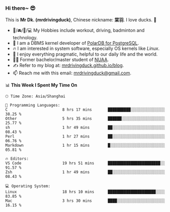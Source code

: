 ### Hi there~ 😎

This is **Mr Dk. (mrdrivingduck)**, Chinese nickname: **棠羽**. I love ducks. 🦆

- 💪/🚘/🏸/💻 My Hobbies include workout, driving, badminton and technology.
- 🍊 I am a DBMS kernel developer of [PolarDB for PostgreSQL](https://github.com/ApsaraDB/PolarDB-for-PostgreSQL).
- 🔥 I am interested in system software, especially OS kernels like *Linux*.
- 🔧 I enjoy everything pragmatic, helpful to our daily life and the world.
- 👨‍🎓 Former bachelor/master student of [NUAA](https://en.wikipedia.org/wiki/Nanjing_University_of_Aeronautics_and_Astronautics).
- ✍ Refer to my blog at: [mrdrivingduck.github.io/blog](https://mrdrivingduck.github.io/blog/).
- 📫 Reach me with this email: [mrdrivingduck@gmail.com](mailto:mrdrivingduck@gmail.com).

<!--START_SECTION:waka-->
📊 **This Week I Spent My Time On** 

```text
🕑︎ Time Zone: Asia/Shanghai

💬 Programming Languages: 
C                        8 hrs 17 mins       ██████████░░░░░░░░░░░░░░░   38.25 % 
Other                    5 hrs 35 mins       ██████░░░░░░░░░░░░░░░░░░░   25.77 % 
sh                       1 hr 49 mins        ██░░░░░░░░░░░░░░░░░░░░░░░   08.43 % 
Perl                     1 hr 27 mins        ██░░░░░░░░░░░░░░░░░░░░░░░   06.76 % 
Markdown                 1 hr 15 mins        █░░░░░░░░░░░░░░░░░░░░░░░░   05.81 % 

🔥 Editors: 
VS Code                  19 hrs 51 mins      ███████████████████████░░   91.57 % 
Zsh                      1 hr 49 mins        ██░░░░░░░░░░░░░░░░░░░░░░░   08.43 % 

💻 Operating System: 
Linux                    18 hrs 10 mins      █████████████████████░░░░   83.85 % 
Mac                      3 hrs 30 mins       ████░░░░░░░░░░░░░░░░░░░░░   16.15 % 
```


<!--END_SECTION:waka-->

<!-- ![Mr Dk.'s GitHub Stats](https://github-readme-stats.vercel.app/api?username=mrdrivingduck&count_private&show_icons=true&theme=buefy) -->

<!-- ![Most Used Languages](https://github-readme-stats.vercel.app/api/top-langs/?username=mrdrivingduck&exclude_repo=mips32-CPU,snort-tcp-socket&theme=buefy&layout=compact&langs_count=10) -->


<!--
**mrdrivingduck/mrdrivingduck** is a ✨ _special_ ✨ repository because its `README.md` (this file) appears on your GitHub profile.

Here are some ideas to get you started:

- 🔭 I’m currently working on ...
- 🌱 I’m currently learning ...
- 👯 I’m looking to collaborate on ...
- 🤔 I’m looking for help with ...
- 💬 Ask me about ...
- 📫 How to reach me: ...
- 😄 Pronouns: ...
- ⚡ Fun fact: ...
-->
